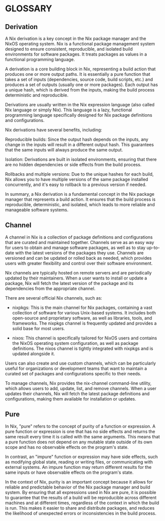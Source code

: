 # GLOSSARY

## Derivation

A Nix derivation is a key concept in the Nix package manager and the NixOS operating system. Nix is a functional package management system designed to ensure consistent, reproducible, and isolated build environments for software packages. It treats packages as values in a functional programming language.  

A derivation is a core building block in Nix, representing a build action that produces one or more output paths. It is essentially a pure function that takes a set of inputs (dependencies, source code, build scripts, etc.) and produces a set of outputs (usually one or more packages). Each output has a unique hash, which is derived from the inputs, making the build process deterministic and reproducible.  

Derivations are usually written in the Nix expression language (also called Nix language or simply Nix). This language is a lazy, functional programming language specifically designed for Nix package definitions and configurations.  

Nix derivations have several benefits, including:  

Reproducible builds: Since the output hash depends on the inputs, any change in the inputs will result in a different output hash. This guarantees that the same inputs will always produce the same output.

Isolation: Derivations are built in isolated environments, ensuring that there are no hidden dependencies or side effects from the build process.  

Rollbacks and multiple versions: Due to the unique hashes for each build, Nix allows you to have multiple versions of the same package installed concurrently, and it's easy to rollback to a previous version if needed.  

In summary, a Nix derivation is a fundamental concept in the Nix package manager that represents a build action. It ensures that the build process is reproducible, deterministic, and isolated, which leads to more reliable and manageable software systems.  

## Channel

A channel in Nix is a collection of package definitions and configurations that are curated and maintained together. Channels serve as an easy way for users to obtain and manage software packages, as well as to stay up-to-date with the latest versions of the packages they use. Channels are versioned and can be updated or rolled back as needed, which provides users with greater flexibility and control over their software environment.  

Nix channels are typically hosted on remote servers and are periodically updated by their maintainers. When a user wants to install or update a package, Nix will fetch the latest version of the package and its dependencies from the appropriate channel.  

There are several official Nix channels, such as:

* nixpkgs: This is the main channel for Nix packages, containing a vast collection of software for various Unix-based systems. It includes both open-source and proprietary software, as well as libraries, tools, and frameworks. The nixpkgs channel is frequently updated and provides a solid base for most users.  

* nixos: This channel is specifically tailored for NixOS users and contains the NixOS operating system configuration, as well as package definitions. The nixos channel is tightly integrated with nixpkgs and is updated alongside it.  

Users can also create and use custom channels, which can be particularly useful for organizations or development teams that want to maintain a curated set of packages and configurations specific to their needs.  

To manage channels, Nix provides the nix-channel command-line utility, which allows users to add, update, list, and remove channels. When a user updates their channels, Nix will fetch the latest package definitions and configurations, making them available for installation or updates.  

## Pure

In Nix, "pure" refers to the concept of purity of a function or expression. A pure function or expression is one that has no side effects and returns the same result every time it is called with the same arguments. This means that a pure function does not depend on any mutable state outside of its own scope and has no observable effects on the program's state.  

In contrast, an "impure" function or expression may have side effects, such as modifying global state, reading or writing files, or communicating with external systems. An impure function may return different results for the same inputs or have observable effects on the program's state.  

In the context of Nix, purity is an important concept because it allows for reliable and predictable behavior of the Nix package manager and build system. By ensuring that all expressions used in Nix are pure, it is possible to guarantee that the results of a build will be reproducible across different machines and at different times, regardless of the context in which the build is run. This makes it easier to share and distribute packages, and reduces the likelihood of unexpected errors or inconsistencies in the build process.  
